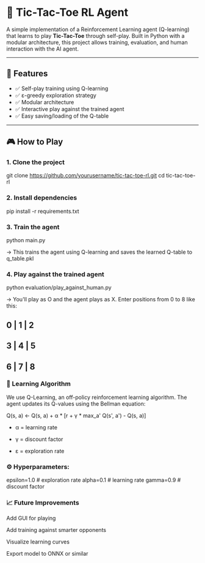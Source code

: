 # 🤖 Tic-Tac-Toe RL Agent

A simple implementation of a Reinforcement Learning agent (Q-learning) that learns to play **Tic-Tac-Toe** through self-play. Built in Python with a modular architecture, this project allows training, evaluation, and human interaction with the AI agent.

---

## 🚀 Features

- ✅ Self-play training using Q-learning
- ✅ ε-greedy exploration strategy
- ✅ Modular architecture
- ✅ Interactive play against the trained agent
- ✅ Easy saving/loading of the Q-table

---

## 🎮 How to Play

### 1. Clone the project

git clone https://github.com/yourusername/tic-tac-toe-rl.git
cd tic-tac-toe-rl


###  2. Install dependencies

pip install -r requirements.txt

### 3. Train the agent

python main.py

-> This trains the agent using Q-learning and saves the learned Q-table to q_table.pkl

### 4. Play against the trained agent

python evaluation/play_against_human.py

-> You'll play as O and the agent plays as X. Enter positions from 0 to 8 like this: 

0 | 1 | 2
---------
3 | 4 | 5
---------
6 | 7 | 8
---------

### 🧠 Learning Algorithm
We use Q-Learning, an off-policy reinforcement learning algorithm. The agent updates its Q-values using the Bellman equation:

Q(s, a) ← Q(s, a) + α * [r + γ * max_a' Q(s', a') - Q(s, a)]

- α = learning rate

- γ = discount factor

- ε = exploration rate

### ⚙️ Hyperparameters:

epsilon=1.0       # exploration rate
alpha=0.1         # learning rate
gamma=0.9         # discount factor

### 📈 Future Improvements

Add GUI for playing

Add training against smarter opponents

Visualize learning curves

Export model to ONNX or similar

